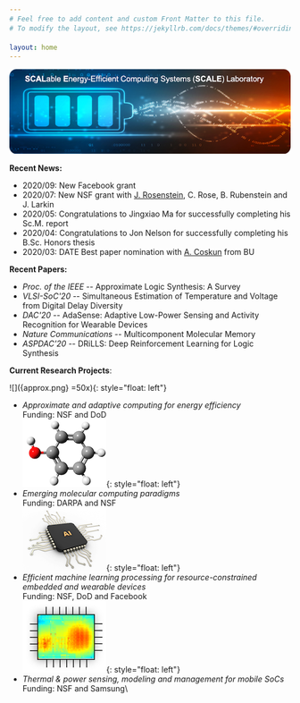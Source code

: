 ```yaml
---
# Feel free to add content and custom Front Matter to this file.
# To modify the layout, see https://jekyllrb.com/docs/themes/#overriding-theme-defaults

layout: home
---
```

![](logo.png)

**Recent News:**

* 	2020/09: New Facebook grant
*   2020/07: New NSF grant with [J. Rosenstein](http://rosenstein.engin.brown.edu), C. Rose, B. Rubenstein and J. Larkin
*   2020/05: Congratulations to Jingxiao Ma for successfully completing his Sc.M. report
*   2020/04: Congratulations to Jon Nelson for successfully completing his B.Sc. Honors thesis
*   2020/03: DATE Best paper nomination with [A. Coskun](https://www.bu.edu/eng/profile/ayse-coskun/) from BU 

**Recent Papers:**

* _Proc. of the IEEE_ -- Approximate Logic Synthesis: A Survey
* _VLSI-SoC'20_ -- Simultaneous Estimation of Temperature and Voltage from Digital Delay Diversity
* _DAC'20_ -- AdaSense: Adaptive Low-Power Sensing and Activity Recognition for Wearable Devices
* _Nature Communications_ -- Multicomponent Molecular Memory
* _ASPDAC'20_ -- DRiLLS: Deep Reinforcement Learning for Logic Synthesis



<!--
<table  cellspacing="0" cellpadding="0">

<tr>

<td align="center" valign="center">
<img src="members/sreda2.jpg" width="110" height="117"/>
<br>
<a href="sreda.markdown">Prof. Sherief Reda</a>
<br>
(PI investigator)
</td>

<td align="center" valign="center">
<img src="members/sofiane.jpg" width="110" height="117"/>
<br>
Sofiane Chetoui 
<br>
(PhD student)
</td>

<td align="center" valign="center">
<img src="members/abdelrahman.jpeg"  width="110" height="117"/>
<br>
Abdelrahman Hosny
<br>
(PhD Student)
</td>


</tr>

<tr>

<td align="center" valign="center">
<img src="members/marina.jpg" width="110" height="130"/>
<br>
Marina Neseem 
<br>
(PhD student) 
</td>

<td align="center" valign="center">
<img src="members/agiza.jpg" width="110" height="130"/>
<br>
Ahmed Agiza 
<br>
(PhD Student)
</td>

<td align="center" valign="center">
<img src="members/jingxiao.jpg" width="110" height="130"/> 
<br>
Jingxiao Ma
<br>
(PhD Student)
</td>

</tr>

</table>
-->

**Current Research Projects**: 

![]({approx.png} =50x){: style="float: left"}
* _Approximate and adaptive computing for energy efficiency_\
Funding: NSF and DoD\
![](chem.png){: style="float: left"}
* _Emerging molecular computing paradigms_\
Funding: DARPA and NSF\
![](AI.png){: style="float: left"}
* _Efficient machine learning processing for resource-constrained embedded and wearable devices_\
Funding: NSF, DoD and Facebook\
![](hotspot.png){: style="float: left"}
* _Thermal & power sensing, modeling and management for mobile SoCs_\
Funding: NSF and Samsung\

